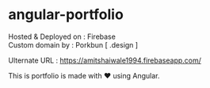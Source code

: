 # angular-portfolio

Hosted & Deployed on : Firebase <br>
Custom domain by : Porkbun [ .design ]

Ulternate URL : https://amitshaiwale1994.firebaseapp.com/

This is portfolio is made with ❤ using Angular.
